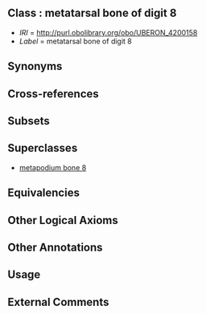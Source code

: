 
## Class : metatarsal bone of digit 8

 * *IRI* = http://purl.obolibrary.org/obo/UBERON_4200158
 * *Label* = metatarsal bone of digit 8

## Synonyms


## Cross-references


## Subsets


## Superclasses

 * [metapodium bone 8](../../UBERON/56/UBERON_4200156.md)

## Equivalencies


## Other Logical Axioms


## Other Annotations


## Usage


## External Comments

